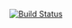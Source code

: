 [![Build Status](http://happymontalcini.ibmlatin.skytapdns.com:8080/buildStatus/icon?job=skytap-project)](http://happymontalcini.ibmlatin.skytapdns.com:8080/job/skytap-project/)
